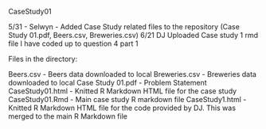CaseStudy01

5/31 - Selwyn - Added Case Study related files to the repository (Case Study 01.pdf, Beers.csv, Breweries.csv)
6/21 DJ Uploaded Case study 1 rmd file I have coded up to question 4 part 1

Files in the directory:

Beers.csv - Beers data downloaded to local
Breweries.csv - Breweries data downloaded to local
Case Study 01.pdf - Problem Statement
CaseStudy01.html - Knitted R Markdown HTML file for the case study
CaseStudy01.Rmd - Main case study R markdown file
CaseStudy1.html - Knitted R Markdown HTML file for the code provided by DJ. This was merged to the main R Markdown file

